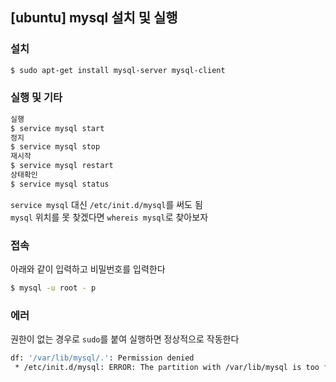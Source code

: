 ## [ubuntu] mysql 설치 및 실행

### 설치
```bash
$ sudo apt-get install mysql-server mysql-client
```

### 실행 및 기타
```bash
실행
$ service mysql start
정지
$ service mysql stop
재시작
$ service mysql restart
상태확인
$ service mysql status
```
`service mysql` 대신 `/etc/init.d/mysql`를 써도 됨  
`mysql` 위치를 못 찾겠다면 `whereis mysql`로 찾아보자

### 접속
아래와 같이 입력하고 비밀번호를 입력한다
```bash
$ mysql -u root - p
```

### 에러
권한이 없는 경우로 `sudo`를 붙여 실행하면 정상적으로 작동한다
```bash
df: '/var/lib/mysql/.': Permission denied
 * /etc/init.d/mysql: ERROR: The partition with /var/lib/mysql is too full!
```
